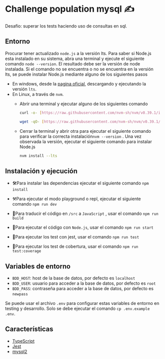 # Challenge population mysql :writing_hand:

Desafio: superar los tests haciendo uso de consultas en sql.

## Entorno
Procurar tener actualizado `node.js` a la versión lts. Para saber si Node.js esta instalado en su sistema, abra una terminal y ejecute el siguiente comando `node --version`. El resultado debe ser la versión de node instalada. Si el comando no se encuentra o no se encuentra en la versión lts, se puede instalar Node.js mediante alguno de los siguientes pasos

- En windows, desde la [pagina oficial](https://nodejs.org/en/), descargando y ejecutando la versión `lts`.
- En Linux, a través de `nvm`.
    - Abrir una terminal y ejecutar alguno de los siguientes comando
        
        ```bash
        curl -o- [https://raw.githubusercontent.com/nvm-sh/nvm/v0.39.1/install.sh](https://raw.githubusercontent.com/nvm-sh/nvm/v0.39.1/install.sh) | bash
        ```
        
        ```bash
        wget -qO- [https://raw.githubusercontent.com/nvm-sh/nvm/v0.39.1/install.sh](https://raw.githubusercontent.com/nvm-sh/nvm/v0.39.1/install.sh) | bash
        ```
        
    - Cerrar la terminal y abrir otra para ejecutar el siguiente comando para verificar la correcta instalación`nvm --version` . Una vez observada la versión, ejecutar el siguiente comando para instalar Node.js
        
        ```bash
        nvm install --lts
        ```


## Instalación y ejecución

- 🛠Para instalar las dependencias ejecutar el siguiente comando `npm install`

- ⚒Para ejecutar el modo playground o repl, ejecutar el siguiente comando `npm run dev`

- 🔧Para traducir el código en `/src` a `JavaScript` , usar el comando `npm run build`

- 🔑Para ejecutar el código con `Node.js`, usar el comando `npm run start`

- 🧪Para ejecutar los test con jest, usar el comando `npm run test`

- 🧪Para ejecutar los test de cobertura, usar el comando `npm run test:coverage`

## Variables de entorno

- `BDD_HOST`: host de la base de datos, por defecto es `localhost`
- `BDD_USER`: usuario para acceder a la base de datos, por defecto es `root`
- `BDD_PASS`: contraseña para acceder a la base de datos, por defecto es `newpass`

Se puede usar el archivo `.env` para configurar estas variables de entorno en testing y desarrollo. Solo se debe ejecutar el comando `cp .env.example .env`.

## Características

- [TypeScript](https://www.typescriptlang.org/)
- [Jest](https://jestjs.io/)
- [mysql2](https://www.npmjs.com/package/mysql2)
